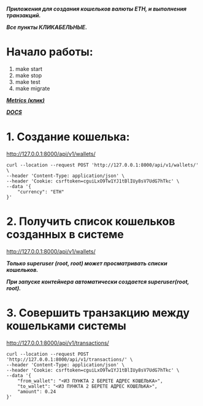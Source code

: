 **_Приложения для создания кошельков валюты ETH, и выполнения транзакций._**

**_Все пункты КЛИКАБЕЛЬНЫЕ._**

# Начало работы:
1. make start
2. make stop
3. make test
4. make migrate

[**_Metrics (**клик**)_**](http://127.0.0.1:8000/prometheus/metrics)

[**_DOCS_**](http://127.0.0.1:8000/api/docs/)

# 1. Создание кошелька:

http://127.0.0.1:8000/api/v1/wallets/

```
curl --location --request POST 'http://127.0.0.1:8000/api/v1/wallets/' \
--header 'Content-Type: application/json' \
--header 'Cookie: csrftoken=cguiLxO9Tw1YJ1tBlIUy8sV7UdG7hTkc' \
--data '{
    "currency": "ETH"
}'
```

# 2. Получить список кошельков созданных в системе 

http://127.0.0.1:8000/api/v1/wallets/

_**Только superuser (root, root) может просматривать списки кошельков.**_

**_При запуске контейнера автоматически создается superuser(root, root)._**


# 3. Cовершить транзакцию между кошельками системы 

http://127.0.0.1:8000/api/v1/transactions/

```
curl --location --request POST 'http://127.0.0.1:8000/api/v1/transactions/' \
--header 'Content-Type: application/json' \
--header 'Cookie: csrftoken=cguiLxO9Tw1YJ1tBlIUy8sV7UdG7hTkc' \
--data '{
    "from_wallet": "<ИЗ ПУНКТА 2 БЕРЕТЕ АДРЕС КОШЕЛЬКА>",
    "to_wallet": "<ИЗ ПУНКТА 2 БЕРЕТЕ АДРЕС КОШЕЛЬКА>",
    "amount": 0.24
}'
```

